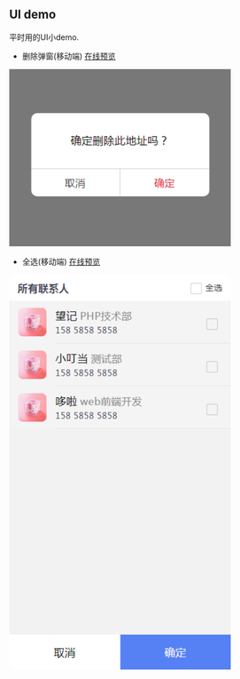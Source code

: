 ## UI demo

平时用的UI小demo.

* 删除弹窗(移动端)
[在线预览](https://annamayyan.github.io/test1/delToast.html)
<p>
  <img width="400" src="img/delToast.png">
</p>  

* 全选(移动端)
[在线预览](https://annamayyan.github.io/test1/groupsend.html)
<p>
  <img width="400" src="img/groupsend.png">
</p>


